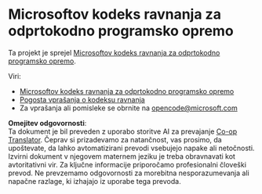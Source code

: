 <!--
CO_OP_TRANSLATOR_METADATA:
{
  "original_hash": "c06b12caf3c901eb3156e3dd5b0aea56",
  "translation_date": "2025-08-26T00:45:04+00:00",
  "source_file": "etc/CODE_OF_CONDUCT.md",
  "language_code": "sl"
}
-->
# Microsoftov kodeks ravnanja za odprtokodno programsko opremo

Ta projekt je sprejel [Microsoftov kodeks ravnanja za odprtokodno programsko opremo](https://opensource.microsoft.com/codeofconduct/).

Viri:

- [Microsoftov kodeks ravnanja za odprtokodno programsko opremo](https://opensource.microsoft.com/codeofconduct/)
- [Pogosta vprašanja o kodeksu ravnanja](https://opensource.microsoft.com/codeofconduct/faq/)
- Za vprašanja ali pomisleke se obrnite na [opencode@microsoft.com](mailto:opencode@microsoft.com)

**Omejitev odgovornosti**:  
Ta dokument je bil preveden z uporabo storitve AI za prevajanje [Co-op Translator](https://github.com/Azure/co-op-translator). Čeprav si prizadevamo za natančnost, vas prosimo, da upoštevate, da lahko avtomatizirani prevodi vsebujejo napake ali netočnosti. Izvirni dokument v njegovem maternem jeziku je treba obravnavati kot avtoritativni vir. Za ključne informacije priporočamo profesionalni človeški prevod. Ne prevzemamo odgovornosti za morebitna nesporazumevanja ali napačne razlage, ki izhajajo iz uporabe tega prevoda.